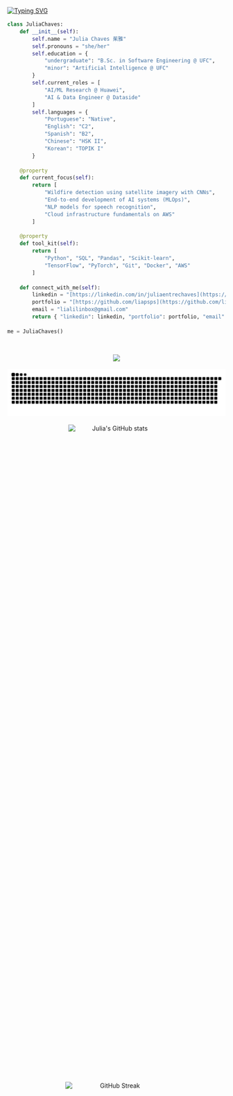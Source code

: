 [![Typing SVG](https://readme-typing-svg.herokuapp.com?font=Fira+Code&pause=1000&color=656573&width=435&lines=Hello+World%2C+I'm+Julia;Ol%C3%A1%2C+mundo!+Sou+a+Julia;%E4%BD%A0%E5%A5%BD%2C+%E4%B8%96%E7%95%8C%EF%BC%81%E6%88%91%E6%98%AF%E8%8C%B1%E9%9B%85;%C2%A1Hola%2C+mundo!+Soy+Julia;%EC%95%88%EB%85%95%ED%95%98%EC%84%B8%EC%9A%94%2C+%EC%84%B8%EC%83%81!+%EC%A0%80%EB%8A%94+%EC%A4%84%EB%A6%AC%EC%95%84%EC%9E%85%EB%8B%88%EB%8B%A4;%F0%9F%91%8B+%F0%9F%8C%8E%2C+%F0%9F%99%8B%E2%80%8D%E2%99%80%EF%B8%8F+J+-+U+-+L+-+I+-+A)](https://git.io/typing-svg)

```python
class JuliaChaves:
    def __init__(self):
        self.name = "Julia Chaves 茱雅"
        self.pronouns = "she/her"
        self.education = {
            "undergraduate": "B.Sc. in Software Engineering @ UFC",
            "minor": "Artificial Intelligence @ UFC"
        }
        self.current_roles = [
            "AI/ML Research @ Huawei",
            "AI & Data Engineer @ Dataside"
        ]
        self.languages = {
            "Portuguese": "Native",
            "English": "C2",
            "Spanish": "B2",
            "Chinese": "HSK II",
            "Korean": "TOPIK I"
        }

    @property
    def current_focus(self):
        return [
            "Wildfire detection using satellite imagery with CNNs",
            "End-to-end development of AI systems (MLOps)",
            "NLP models for speech recognition",
            "Cloud infrastructure fundamentals on AWS"
        ]

    @property
    def tool_kit(self):
        return [
            "Python", "SQL", "Pandas", "Scikit-learn",
            "TensorFlow", "PyTorch", "Git", "Docker", "AWS"
        ]

    def connect_with_me(self):
        linkedin = "[https://linkedin.com/in/juliaentrechaves](https://linkedin.com/in/juliaentrechaves)"
        portfolio = "[https://github.com/liapsps](https://github.com/liapsps)"
        email = "lialilinbox@gmail.com"
        return { "linkedin": linkedin, "portfolio": portfolio, "email": email }

me = JuliaChaves()
```

<br>

<!-- <div align="center">
    <div style="display: inline-flex; align-items: center; justify-content: center; background-color: #F7F7F7; border-radius: 8px; padding: 2px; margin-right: 3px; width: 34px; height: 34px;">
    <img src="./assets/icons/python-original.svg" width="30" height="30" alt="Ícone do Python" />
    </div>
    <div style="display: inline-flex; align-items: center; justify-content: center; background-color: #F7F7F7; border-radius: 8px; padding: 2px; margin-right: 3px; width: 34px; height: 34px;">
    <img src="./assets/icons/postgresql-original.svg" width="30" height="30" alt="Ícone do PostgreSQL" />
    </div>
    <div style="display: inline-flex; align-items: center; justify-content: center; background-color: #F7F7F7; border-radius: 8px; padding: 2px; margin-right: 3px; width: 34px; height: 34px;">
    <img src="./assets/icons/pandas-original.svg" width="30" height="30" alt="Ícone do Pandas" />
    </div>
    <div style="display: inline-flex; align-items: center; justify-content: center; background-color: #F7F7F7; border-radius: 8px; padding: 2px; margin-right: 3px; width: 34px; height: 34px;">
    <img src="./assets/icons/scikitlearn-original.svg" width="30" height="30" alt="Ícone do Scikitlearn" />
    </div>
    <div style="display: inline-flex; align-items: center; justify-content: center; background-color: #F7F7F7; border-radius: 8px; padding: 2px; margin-right: 3px; width: 34px; height: 34px;">
    <img src="./assets/icons/tensorflow-original.svg" width="30" height="30" alt="Ícone do Tensorflow" />
    </div>
    <div style="display: inline-flex; align-items: center; justify-content: center; background-color: #F7F7F7; border-radius: 8px; padding: 2px; margin-right: 3px; width: 34px; height: 34px;">
    <img src="./assets/icons/pytorch-original.svg" width="30" height="30" alt="Ícone do Pytorch" />
    </div>
    <div style="display: inline-flex; align-items: center; justify-content: center; background-color: #F7F7F7; border-radius: 8px; padding: 2px; margin-right: 3px; width: 34px; height: 34px;">
    <img src="./assets/icons/amazonwebservices-original-wordmark.svg" width="30" height="30" alt="Ícone da AWS" />
    </div>
    <div style="display: inline-flex; align-items: center; justify-content: center; background-color: #F7F7F7; border-radius: 8px; padding: 2px; margin-right: 3px; width: 34px; height: 34px;">
    <img src="./assets/icons/docker-plain.svg" width="30" height="30" alt="Ícone do Docker" />
    </div>
    <div style="display: inline-flex; align-items: center; justify-content: center; background-color: #F7F7F7; border-radius: 8px; padding: 2px; margin-right: 3px; width: 34px; height: 34px;">
    <img src="./assets/icons/git-original.svg" width="30" height="30" alt="Ícone do Git" />
    </div>
</div> -->

<p align="center">
  <a href="https://skillicons.dev">
    <img src="https://skillicons.dev/icons?i=py,postgres,mongodb,tensorflow,pytorch,git,docker,kubernetes,aws,gcp,githubactions" />
  </a>
</p>

<picture>
  <source media="(prefers-color-scheme:dark)" scrset="https://raw.githubusercontent.com/liapsps/liapsps/output/github-contribution-grid-snake-dark.svg">
  <img alt="github contribution grid snake animation" src="https://raw.githubusercontent.com/liapsps/liapsps/output/github-contribution-grid-snake-dark.svg">
</picture>
<br><br>

<div align="center" style="display: flex; justify-content: center; gap: 1500px; flex-wrap: wrap;">
    <img src="https://github-readme-stats.vercel.app/api?username=liapsps&show_icons=true&theme=tokyonight" alt="Julia's GitHub stats" style="width: 44%; max-width: 300px; height: auto;">
    <img src="https://streak-stats.demolab.com/?user=liapsps&theme=tokyonight" alt="GitHub Streak" style="width: 47%; max-width: 300px; height: auto;">
</div>
